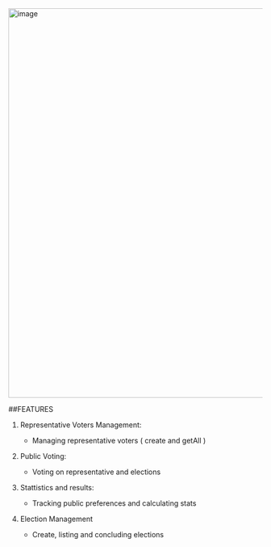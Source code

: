 <img width="770" alt="image" src="https://github.com/user-attachments/assets/67716d24-a1a0-4aa9-92bb-0cde2403b4c9">

##FEATURES
 1. Representative Voters Management:
     - Managing representative voters ( create and getAll )
       
2. Public Voting:
     - Voting on representative and elections 
       
3. Stattistics and results:
     - Tracking public preferences and calculating stats

4. Election Management
     - Create, listing and concluding elections
